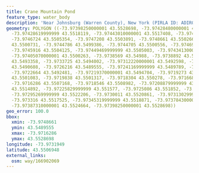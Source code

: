 ```yaml
---
title: Crane Mountain Pond
feature_type: water_body
description: 'Near Johnsburg (Warren County), New York (PIRLA ID: ADIR015)'
geometry: POLYGON ((-73.97398250000001 43.5528698, -73.97428480000001 43.5520802,
  -73.97428619999999 43.5518119, -73.97443010000001 43.5517408, -73.974495 43.5509556,
  -73.9746724 43.5505354, -73.9747208 43.5503891, -73.9748661 43.5502662, -73.9747127
  43.5500731, -73.9744786 43.5499386, -73.9744705 43.5500556, -73.9746966 43.5502662,
  -73.9745916 43.5504125, -73.97449469999999 43.5505003, -73.97434130000001 43.5503014,
  -73.97405070000001 43.5500263, -73.9738569 43.54988, -73.9738892 43.5494938, -73.9735986
  43.5493358, -73.9733725 43.5494002, -73.97312220000001 43.5492598, -73.97279930000001
  43.5490608, -73.9726216 43.5489555, -73.97241169999999 43.5489789, -73.9723391 43.5490667,
  -73.9722664 43.5492481, -73.97219370000001 43.5494704, -73.9719273 43.5495348, -73.9721614
  43.5501083, -73.9719838 43.5501317, -73.9718304 43.550278, -73.9716689 43.5504711,
  -73.9716286 43.5507168, -73.9718546 43.5508982, -73.97208879999999 43.5511674, -73.9721534
  43.5514892, -73.97225829999999 43.551577, -73.9725086 43.551852, -73.9727024 43.552051,
  -73.97295269999999 43.5522206, -73.9730011 43.5520861, -73.97313029999999 43.5517759,
  -73.973316 43.5517525, -73.97345319999999 43.5518871, -73.97378430000001 43.5521153,
  -73.97387310000001 43.5524664, -73.97398250000001 43.5528698))
geo_error: 100.0
bbox:
  xmin: -73.9748661
  ymin: 43.5489555
  xmax: -73.9716286
  ymax: 43.5528698
longitude: -73.9731949
latitude: 43.5506948
external_links:
  osm: way/166902069
---
```

